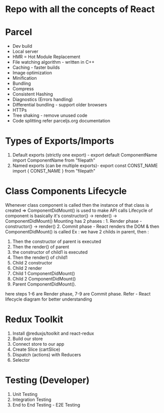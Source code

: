 # Repo with all the concepts of React

# Parcel
- Dev build
- Local server
- HMR = Hot Module Replacement
- File watching algorithm - written in C++
- Caching - faster builds
- Image optimization
- Minification
- Bundling
- Compress
- Consistent Hashing
- Diagnostics (Errors handling)
- Differential bundling - support older browsers
- HTTPs
- Tree shaking - remove unused code
- Code splitting
 refer parceljs.org documentation

 # Types of Exports/Imports
 1. Default exports (strictly one export) - 
        export default ComponentName
        import ComponentName from "filepath"
 2. Named exports (can be multiple exports)- 
        export const CONST_NAME
        import { CONST_NAME } from "filepath"

# Class Components Lifecycle
Whenever class component is called then the instance of that class is created
=> ComponentDidMount() is used to make API calls
Lifecycle of component is basically it's constructor() -> render() -> ComponentDidMount()
Mounting has 2 phases : 
       1. Render phase - constructor() -> render()
       2. Commit phase - React renders the DOM & then ComponentDidMount() is called
Ex : we have 2 childs in parent, then : 
1. Then the constructor of parent is executed
2. Then the render() of parent
3. the constructor of child1 is executed
4. Then the render() of child1
5. Child 2 constructor
6. Child 2 render
7. Child 1 ComponentDidMount()
8. Child 2 ComponentDidMount()
9. Parent ComponentDidMount(). 

here steps 1-6 are Render phase, 7-9 are Commit phase.
Refer - React lifecycle diagram for better understanding

# Redux Toolkit
1. Install @reduxjs/toolkit and react-redux
2. Build our store
3. Connect store to our app
4. Create Slice (cartSlice)
5. Dispatch (actions) with Reducers
6. Selector


# Testing (Developer)
1. Unit Testing
2. Integration Testing
3. End to End Testing - E2E Testing

